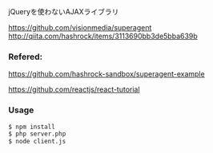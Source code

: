 jQueryを使わないAJAXライブラリ

https://github.com/visionmedia/superagent
http://qiita.com/hashrock/items/3113690bb3de5bba639b

### Refered:

https://github.com/hashrock-sandbox/superagent-example

https://github.com/reactjs/react-tutorial

### Usage

```sh
$ npm install
$ php server.php
$ node client.js
```
